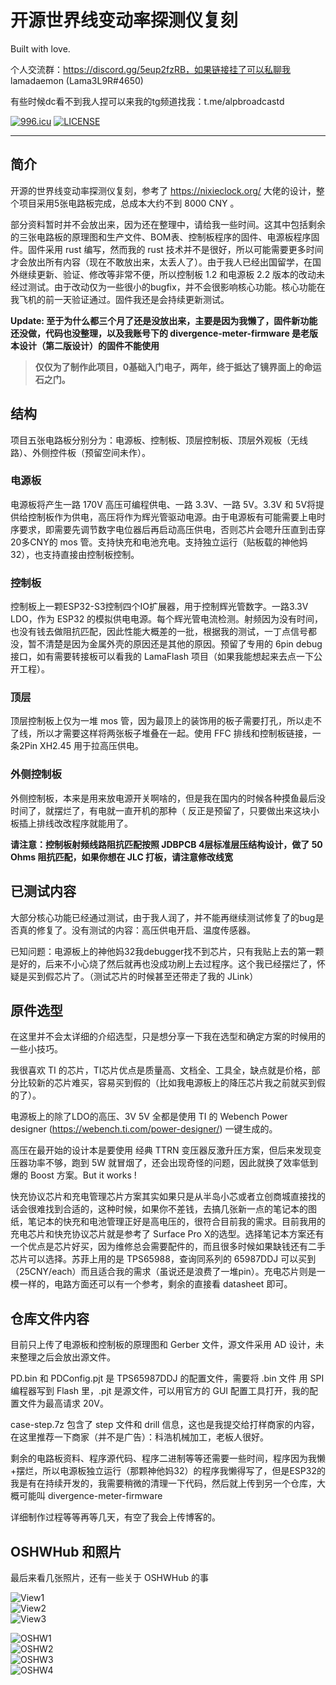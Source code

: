 # 开源世界线变动率探测仪复刻

Built with love.

个人交流群：https://discord.gg/5eup2fzRB，如果链接挂了可以私聊我 lamadaemon (Lama3L9R#4650)

有些时候dc看不到我人捏可以来我的tg频道找我：t.me/alpbroadcastd

[![996.icu](https://img.shields.io/badge/link-996.icu-red.svg)](https://996.icu)
[![LICENSE](https://img.shields.io/badge/license-Anti%20996-blue.svg)](https://github.com/996icu/996.ICU/blob/master/LICENSE)

---

## 简介

开源的世界线变动率探测仪复刻，参考了 https://nixieclock.org/ 大佬的设计，整个项目采用5张电路板完成，总成本大约不到 8000 CNY 。

部分资料暂时并不会放出来，因为还在整理中，请给我一些时间。这其中包括剩余的三张电路板的原理图和生产文件、BOM表、控制板程序的固件、电源板程序固件。固件采用 rust 编写，然而我的 rust 技术并不是很好，所以可能需要更多时间才会放出所有内容（现在不敢放出来，太丢人了）。由于我人已经出国留学，在国外继续更新、验证、修改等非常不便，所以控制板 1.2 和电源板 2.2 版本的改动未经过测试。由于改动仅为一些很小的bugfix，并不会很影响核心功能。核心功能在我飞机的前一天验证通过。固件我还是会持续更新测试。

**Update: 至于为什么都三个月了还是没放出来，主要是因为我懒了，固件新功能还没做，代码也没整理，以及我账号下的 divergence-meter-firmware 是老版本设计（第二版设计）的固件不能使用**


> **仅仅为了制作此项目，0基础入门电子，两年，终于抵达了镜界面上的命运石之门。**

## 结构

项目五张电路板分别分为：电源板、控制板、顶层控制板、顶层外观板（无线路）、外侧控件板（预留空间未作）。

### 电源板

电源板将产生一路 170V 高压可编程供电、一路 3.3V、一路 5V。3.3V 和 5V将提供给控制板作为供电，高压将作为辉光管驱动电源。由于电源板有可能需要上电时序要求，即需要先调节数字电位器后再启动高压供电，否则芯片会嗯升压直到击穿20多CNY的 mos 管。支持快充和电池充电。支持独立运行（贴板载的神他妈32），也支持直接由控制板控制。

### 控制板

控制板上一颗ESP32-S3控制四个IO扩展器，用于控制辉光管数字。一路3.3V LDO，作为 ESP32 的模拟供电电源。每个辉光管电流检测。射频因为没有时间，也没有钱去做阻抗匹配，因此性能大概差的一批，根据我的测试，一丁点信号都没，暂不清楚是因为金属外壳的原因还是其他的原因。预留了专用的 6pin debug 接口，如有需要转接板可以看我的 LamaFlash 项目（如果我能想起来去点一下公开工程）。

### 顶层

顶层控制板上仅为一堆 mos 管，因为最顶上的装饰用的板子需要打孔，所以走不了线，所以才需要这样将两张板子堆叠在一起。使用 FFC 排线和控制板链接，一条2Pin XH2.45 用于拉高压供电。

### 外侧控制板

外侧控制板，本来是用来放电源开关啊啥的，但是我在国内的时候各种摸鱼最后没时间了，就摆烂了，有电就一直开机的那种（
反正是预留了，只要做出来这块小板插上排线改改程序就能用了。

**请注意：控制板射频线路阻抗匹配按照 JDBPCB 4层标准层压结构设计，做了 50 Ohms 阻抗匹配，如果你想在 JLC 打板，请注意修改线宽**

## 已测试内容

大部分核心功能已经通过测试，由于我人润了，并不能再继续测试修复了的bug是否真的修复了。没有测试的内容：高压供电开启、温度传感器。

已知问题：电源板上的神他妈32我debugger找不到芯片，只有我贴上去的第一颗是好的，后来不小心烧了然后就再也没成功刷上去过程序。这个我已经摆烂了，怀疑是买到假芯片了。（测试芯片的时候甚至还带走了我的 JLink）

## 原件选型

在这里并不会太详细的介绍选型，只是想分享一下我在选型和确定方案的时候用的一些小技巧。

我很喜欢 TI 的芯片，TI芯片优点是质量高、文档全、工具全，缺点就是价格，部分比较新的芯片难买，容易买到假的（比如我电源板上的降压芯片我之前就买到假的了）。

电源板上的除了LDO的高压、3V 5V 全都是使用 TI 的 Webench Power designer (https://webench.ti.com/power-designer/) 一键生成的。

高压在最开始的设计本是要使用 经典 TTRN 变压器反激升压方案，但后来发现变压器功率不够，跑到 5W 就冒烟了，还会出现奇怪的问题，因此就换了效率低到爆的 Boost 方案。But it works !

快充协议芯片和充电管理芯片方案其实如果只是从半岛小芯或者立创商城直接找的话会很难找到合适的，这种时候，如果你不差钱，去搞几张新一点的笔记本的图纸，笔记本的快充和电池管理正好是高电压的，很符合目前我的需求。目前我用的充电芯片和快充协议芯片就是参考了 Surface Pro X的选型。选择笔记本方案还有一个优点是芯片好买，因为维修总会需要配件的，而且很多时候如果缺钱还有二手芯片可以选择。苏菲上用的是 TPS65988，查询同系列的 65987DDJ 可以买到（25CNY/each）而且适合我的需求（虽说还是浪费了一堆pin）。充电芯片则是一模一样的，电路方面还可以有一个参考，剩余的直接看 datasheet 即可。

## 仓库文件内容

目前只上传了电源板和控制板的原理图和 Gerber 文件，源文件采用 AD 设计，未来整理之后会放出源文件。

PD.bin 和 PDConfig.pjt 是 TPS65987DDJ 的配置文件，需要将 .bin 文件 用 SPI 编程器写到 Flash 里，.pjt 是源文件，可以用官方的 GUI 配置工具打开，我的配置文件为最高请求 20V。

case-step.7z 包含了 step 文件和 drill 信息，这也是我提交给打样商家的内容，在这里推荐一下商家（并不是广告）：科浩机械加工，老板人很好。

剩余的电路板资料、程序源代码、程序二进制等等还需要一些时间，程序因为我懒+摆烂，所以电源板独立运行（那颗神他妈32）的程序我懒得写了，但是ESP32的我是有在持续开发的，我需要稍微的清理一下代码，然后就上传到另一个仓库，大概可能叫 divergence-meter-firmware

详细制作过程等等再等几天，有空了我会上传博客的。

## OSHWHub 和照片

最后来看几张照片，还有一些关于 OSHWHub 的事

![View1](https://github.com/Lama3L9R/divergence-meter/blob/master/views/DivergenceMeterView.jpg?raw=true "View1")  
![View2](https://github.com/Lama3L9R/divergence-meter/blob/master/views/InsideViewjpg.jpg?raw=true "View2")  
![View3](https://github.com/Lama3L9R/divergence-meter/blob/master/views/PowerConsumption.jpg?raw=true "View3")  


![OSHW1](https://github.com/Lama3L9R/divergence-meter/blob/master/OSHWHub/OSHWHUB.png?raw=true "OSHW1")  
![OSHW2](https://github.com/Lama3L9R/divergence-meter/blob/master/OSHWHub/OSHWHUB2.png?raw=true "OSHW2")  
![OSHW3](https://github.com/Lama3L9R/divergence-meter/blob/master/OSHWHub/OSHWHUB3.png?raw=true "OSHW3")  
![OSHW4](https://github.com/Lama3L9R/divergence-meter/blob/master/OSHWHub/OSHWHUB4.png?raw=true "OSHW4")  


